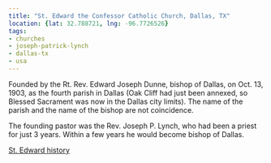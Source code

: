 ```yaml
---
title: "St. Edward the Confessor Catholic Church, Dallas, TX"
location: {lat: 32.788721, lng: -96.7726526}
tags:
- churches
- joseph-patrick-lynch
- dallas-tx
- usa
---
```


Founded by the Rt. Rev. Edward Joseph Dunne, bishop of Dallas, on Oct. 13, 1903, as the fourth parish in Dallas (Oak Cliff had just been annexed, so Blessed Sacrament was now in the Dallas city limits).  The name of the parish and the name of the bishop are not coincidence.

The founding pastor was the Rev. Joseph P. Lynch, who had been a priest for just 3 years.  Within a few years he would become bishop of Dallas.

[St. Edward history](https://stedwardparish.org/history-)